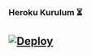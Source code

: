 
### Heroku Kurulum ⏳
[![Deploy](https://www.herokucdn.com/deploy/button.svg)](https://heroku.com/deploy?template=https://github.com/bilinmez/Music)
-
